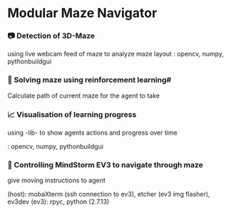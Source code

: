 # Modular Maze Navigator


### 📷 Detection of 3D-Maze
using live webcam feed of maze to analyze maze layout
: opencv, numpy, pythonbuildgui

### 🧠 Solving maze using reinforcement learning#
Calculate path of current maze for the agent to take


### 📈 Visualisation of learning progress
using -lib- to show agents actions and progress over time

: opencv, numpy, pythonbuildgui


### 🤖 Controlling MindStorm EV3 to navigate through maze
give moving instructions to agent 

(host): mobaXterm (ssh connection to ev3), etcher (ev3 img flasher), ev3dev
(ev3): rpyc, python (2.7.13)
